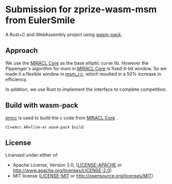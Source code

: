 # Submission for zprize-wasm-msm from EulerSmile

A Rust+C and WebAssembly project using [wasm-pack](https://github.com/rustwasm/wasm-pack).



## Approach

We use the [MIRACL Core](https://github.com/miracl/core) as the base elliptic curve lib.  However the Pippenger's algorithm for msm in  [MIRACL Core](https://github.com/miracl/core) is fixed 4-bit window. So we made it a flexible window in [msm_r.c](https://github.com/EulerSmile/prize-wasm-msm/blob/main/submission/core-wasm/msm_r.c), which resulted in a 50% increase in efficiency.

In addition, we use Rust to implement the interface to complete competition.



## Build with wasm-pack

[emcc](https://github.com/emscripten-core/emsdk) is used to build the c code from  [MIRACL Core](https://github.com/miracl/core) .

```
CC=emcc AR=llvm-ar wasm-pack build
```



## License

Licensed under either of

* Apache License, Version 2.0, ([LICENSE-APACHE](LICENSE-APACHE) or http://www.apache.org/licenses/LICENSE-2.0)
* MIT license ([LICENSE-MIT](LICENSE-MIT) or http://opensource.org/licenses/MIT)
